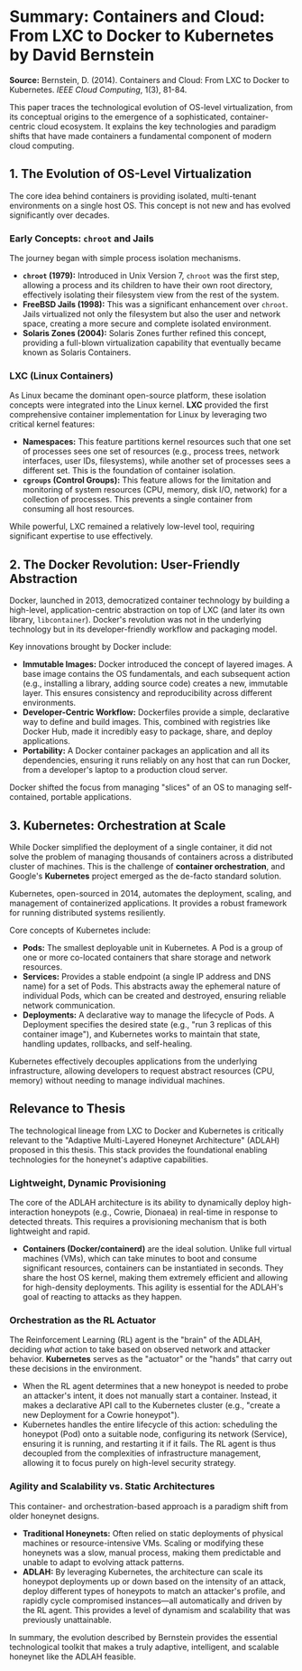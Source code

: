 # Summary: Containers and Cloud: From LXC to Docker to Kubernetes by David Bernstein

**Source:** Bernstein, D. (2014). Containers and Cloud: From LXC to Docker to Kubernetes. *IEEE Cloud Computing*, 1(3), 81-84.

This paper traces the technological evolution of OS-level virtualization, from its conceptual origins to the emergence of a sophisticated, container-centric cloud ecosystem. It explains the key technologies and paradigm shifts that have made containers a fundamental component of modern cloud computing.

## 1. The Evolution of OS-Level Virtualization

The core idea behind containers is providing isolated, multi-tenant environments on a single host OS. This concept is not new and has evolved significantly over decades.

### Early Concepts: `chroot` and Jails

The journey began with simple process isolation mechanisms.
- **`chroot` (1979):** Introduced in Unix Version 7, `chroot` was the first step, allowing a process and its children to have their own root directory, effectively isolating their filesystem view from the rest of the system.
- **FreeBSD Jails (1998):** This was a significant enhancement over `chroot`. Jails virtualized not only the filesystem but also the user and network space, creating a more secure and complete isolated environment.
- **Solaris Zones (2004):** Solaris Zones further refined this concept, providing a full-blown virtualization capability that eventually became known as Solaris Containers.

### LXC (Linux Containers)

As Linux became the dominant open-source platform, these isolation concepts were integrated into the Linux kernel. **LXC** provided the first comprehensive container implementation for Linux by leveraging two critical kernel features:
- **Namespaces:** This feature partitions kernel resources such that one set of processes sees one set of resources (e.g., process trees, network interfaces, user IDs, filesystems), while another set of processes sees a different set. This is the foundation of container isolation.
- **`cgroups` (Control Groups):** This feature allows for the limitation and monitoring of system resources (CPU, memory, disk I/O, network) for a collection of processes. This prevents a single container from consuming all host resources.

While powerful, LXC remained a relatively low-level tool, requiring significant expertise to use effectively.

## 2. The Docker Revolution: User-Friendly Abstraction

Docker, launched in 2013, democratized container technology by building a high-level, application-centric abstraction on top of LXC (and later its own library, `libcontainer`). Docker's revolution was not in the underlying technology but in its developer-friendly workflow and packaging model.

Key innovations brought by Docker include:
- **Immutable Images:** Docker introduced the concept of layered images. A base image contains the OS fundamentals, and each subsequent action (e.g., installing a library, adding source code) creates a new, immutable layer. This ensures consistency and reproducibility across different environments.
- **Developer-Centric Workflow:** Dockerfiles provide a simple, declarative way to define and build images. This, combined with registries like Docker Hub, made it incredibly easy to package, share, and deploy applications.
- **Portability:** A Docker container packages an application and all its dependencies, ensuring it runs reliably on any host that can run Docker, from a developer's laptop to a production cloud server.

Docker shifted the focus from managing "slices" of an OS to managing self-contained, portable applications.

## 3. Kubernetes: Orchestration at Scale

While Docker simplified the deployment of a single container, it did not solve the problem of managing thousands of containers across a distributed cluster of machines. This is the challenge of **container orchestration**, and Google's **Kubernetes** project emerged as the de-facto standard solution.

Kubernetes, open-sourced in 2014, automates the deployment, scaling, and management of containerized applications. It provides a robust framework for running distributed systems resiliently.

Core concepts of Kubernetes include:
- **Pods:** The smallest deployable unit in Kubernetes. A Pod is a group of one or more co-located containers that share storage and network resources.
- **Services:** Provides a stable endpoint (a single IP address and DNS name) for a set of Pods. This abstracts away the ephemeral nature of individual Pods, which can be created and destroyed, ensuring reliable network communication.
- **Deployments:** A declarative way to manage the lifecycle of Pods. A Deployment specifies the desired state (e.g., "run 3 replicas of this container image"), and Kubernetes works to maintain that state, handling updates, rollbacks, and self-healing.

Kubernetes effectively decouples applications from the underlying infrastructure, allowing developers to request abstract resources (CPU, memory) without needing to manage individual machines.

## Relevance to Thesis

The technological lineage from LXC to Docker and Kubernetes is critically relevant to the "Adaptive Multi-Layered Honeynet Architecture" (ADLAH) proposed in this thesis. This stack provides the foundational enabling technologies for the honeynet's adaptive capabilities.

### Lightweight, Dynamic Provisioning

The core of the ADLAH architecture is its ability to dynamically deploy high-interaction honeypots (e.g., Cowrie, Dionaea) in real-time in response to detected threats. This requires a provisioning mechanism that is both lightweight and rapid.
- **Containers (Docker/containerd)** are the ideal solution. Unlike full virtual machines (VMs), which can take minutes to boot and consume significant resources, containers can be instantiated in seconds. They share the host OS kernel, making them extremely efficient and allowing for high-density deployments. This agility is essential for the ADLAH's goal of reacting to attacks as they happen.

### Orchestration as the RL Actuator

The Reinforcement Learning (RL) agent is the "brain" of the ADLAH, deciding *what* action to take based on observed network and attacker behavior. **Kubernetes** serves as the "actuator" or the "hands" that carry out these decisions in the environment.
- When the RL agent determines that a new honeypot is needed to probe an attacker's intent, it does not manually start a container. Instead, it makes a declarative API call to the Kubernetes cluster (e.g., "create a new Deployment for a Cowrie honeypot").
- Kubernetes handles the entire lifecycle of this action: scheduling the honeypot (Pod) onto a suitable node, configuring its network (Service), ensuring it is running, and restarting it if it fails. The RL agent is thus decoupled from the complexities of infrastructure management, allowing it to focus purely on high-level security strategy.

### Agility and Scalability vs. Static Architectures

This container- and orchestration-based approach is a paradigm shift from older honeynet designs.
- **Traditional Honeynets:** Often relied on static deployments of physical machines or resource-intensive VMs. Scaling or modifying these honeynets was a slow, manual process, making them predictable and unable to adapt to evolving attack patterns.
- **ADLAH:** By leveraging Kubernetes, the architecture can scale its honeypot deployments up or down based on the intensity of an attack, deploy different types of honeypots to match an attacker's profile, and rapidly cycle compromised instances—all automatically and driven by the RL agent. This provides a level of dynamism and scalability that was previously unattainable.

In summary, the evolution described by Bernstein provides the essential technological toolkit that makes a truly adaptive, intelligent, and scalable honeynet like the ADLAH feasible.